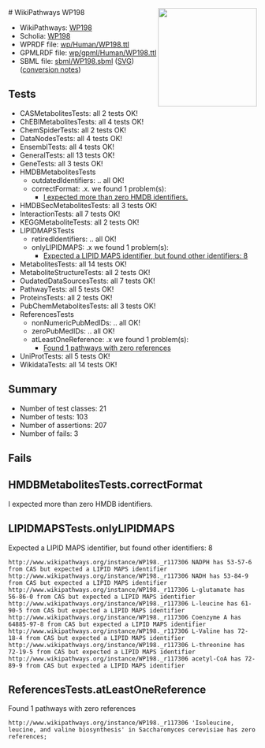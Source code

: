<img style="float: right; width: 200px" src="../logo.png" />
# WikiPathways WP198

* WikiPathways: [WP198](https://identifiers.org/wikipathways:WP198)
* Scholia: [WP198](https://scholia.toolforge.org/wikipathways/WP198)
* WPRDF file: [wp/Human/WP198.ttl](../wp/Human/WP198.ttl)
* GPMLRDF file: [wp/gpml/Human/WP198.ttl](../wp/gpml/Human/WP198.ttl)
* SBML file: [sbml/WP198.sbml](../sbml/WP198.sbml) ([SVG](../sbml/WP198.svg)) ([conversion notes](../sbml/WP198.txt))

## Tests
* CASMetabolitesTests: all 2 tests OK!
* ChEBIMetabolitesTests: all 4 tests OK!
* ChemSpiderTests: all 2 tests OK!
* DataNodesTests: all 4 tests OK!
* EnsemblTests: all 4 tests OK!
* GeneralTests: all 13 tests OK!
* GeneTests: all 3 tests OK!
* HMDBMetabolitesTests
    * outdatedIdentifiers: .. all OK!
    * correctFormat: .x. we found 1 problem(s):
        * [I expected more than zero HMDB identifiers.](#ad154c1e)
* HMDBSecMetabolitesTests: all 3 tests OK!
* InteractionTests: all 7 tests OK!
* KEGGMetaboliteTests: all 2 tests OK!
* LIPIDMAPSTests
    * retiredIdentifiers: .. all OK!
    * onlyLIPIDMAPS: .x we found 1 problem(s):
        * [Expected a LIPID MAPS identifier, but found other identifiers: 8](#48cc60bf)
* MetabolitesTests: all 14 tests OK!
* MetaboliteStructureTests: all 2 tests OK!
* OudatedDataSourcesTests: all 7 tests OK!
* PathwayTests: all 5 tests OK!
* ProteinsTests: all 2 tests OK!
* PubChemMetabolitesTests: all 3 tests OK!
* ReferencesTests
    * nonNumericPubMedIDs: .. all OK!
    * zeroPubMedIDs: .. all OK!
    * atLeastOneReference: .x we found 1 problem(s):
        * [Found 1 pathways with zero references](#35eb778e)
* UniProtTests: all 5 tests OK!
* WikidataTests: all 14 tests OK!


## Summary

* Number of test classes: 21
* Number of tests: 103
* Number of assertions: 207
* Number of fails: 3

## Fails

<a name="ad154c1e" />

## HMDBMetabolitesTests.correctFormat

I expected more than zero HMDB identifiers.
<a name="48cc60bf" />

## LIPIDMAPSTests.onlyLIPIDMAPS

Expected a LIPID MAPS identifier, but found other identifiers: 8
```
http://www.wikipathways.org/instance/WP198._r117306 NADPH has 53-57-6 from CAS but expected a LIPID MAPS identifier
http://www.wikipathways.org/instance/WP198._r117306 NADH has 53-84-9 from CAS but expected a LIPID MAPS identifier
http://www.wikipathways.org/instance/WP198._r117306 L-glutamate has 56-86-0 from CAS but expected a LIPID MAPS identifier
http://www.wikipathways.org/instance/WP198._r117306 L-leucine has 61-90-5 from CAS but expected a LIPID MAPS identifier
http://www.wikipathways.org/instance/WP198._r117306 Coenzyme A has 64885-97-8 from CAS but expected a LIPID MAPS identifier
http://www.wikipathways.org/instance/WP198._r117306 L-Valine has 72-18-4 from CAS but expected a LIPID MAPS identifier
http://www.wikipathways.org/instance/WP198._r117306 L-threonine has 72-19-5 from CAS but expected a LIPID MAPS identifier
http://www.wikipathways.org/instance/WP198._r117306 acetyl-CoA has 72-89-9 from CAS but expected a LIPID MAPS identifier
```

<a name="35eb778e" />

## ReferencesTests.atLeastOneReference

Found 1 pathways with zero references
```
http://www.wikipathways.org/instance/WP198._r117306 'Isoleucine, leucine, and valine biosynthesis' in Saccharomyces cerevisiae has zero references; 
```

